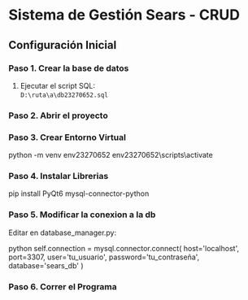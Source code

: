 # Sistema de Gestión Sears - CRUD

## Configuración Inicial

### Paso 1. Crear la base de datos
1. Ejecutar el script SQL:  
   `D:\ruta\a\db23270652.sql`  

### Paso 2. Abrir el proyecto

### Paso 3. Crear Entorno Virtual
python -m venv env23270652
env23270652\scripts\activate

### Paso 4. Instalar Librerias
pip install PyQt6 mysql-connector-python

### Paso 5. Modificar la conexion a la db
Editar en database_manager.py:

python
self.connection = mysql.connector.connect(
    host='localhost',
    port=3307,
    user='tu_usuario',
    password='tu_contraseña',
    database='sears_db'
)

### Paso 6. Correr el Programa